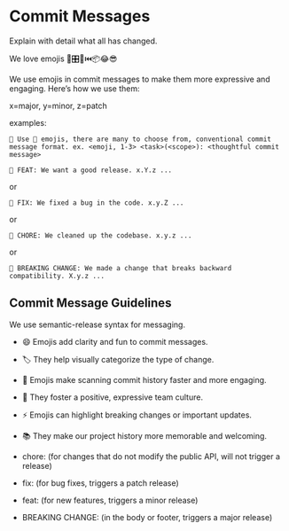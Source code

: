 # Commit Messages

Explain with detail what all has changed.

We love emojis 🚂🎛️🧶⏮️📦😂😎

We use emojis in commit messages to make them more expressive and engaging. Here’s how we use them:

x=major, y=minor, z=patch

examples:

```
🚀 Use 👏 emojis, there are many to choose from, conventional commit message format. ex. <emoji, 1-3> <task>(<scope>): <thoughtful commit message>
```

```text
🌟 FEAT: We want a good release. x.Y.z ...
```

or

```text
🐛 FIX: We fixed a bug in the code. x.y.Z ...
```

or

```text
🧹 CHORE: We cleaned up the codebase. x.y.z ...
```

or

```text
🚨 BREAKING CHANGE: We made a change that breaks backward compatibility. X.y.z ...
```

## Commit Message Guidelines

We use semantic-release syntax for messaging.

- 😄 Emojis add clarity and fun to commit messages.
- 🏷️ They help visually categorize the type of change.
- 👀 Emojis make scanning commit history faster and more engaging.
- 🤝 They foster a positive, expressive team culture.
- ⚡️ Emojis can highlight breaking changes or important updates.
- 📚 They make our project history more memorable and welcoming.

- chore: (for changes that do not modify the public API, will not trigger a release)
- fix: (for bug fixes, triggers a patch release)
- feat: (for new features, triggers a minor release)
- BREAKING CHANGE: (in the body or footer, triggers a major release)
